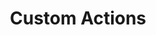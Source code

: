 ---
layout: "redirect"
redirect: "/docs/my-user-account/workflow-tasks/custom-actions/custom-actions.html"
title: "Custom Actions"
mainPage: false
order: 3
---